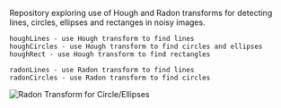 Repository exploring use of Hough and Radon transforms for detecting lines, circles, ellipses and rectanges in noisy images.

    houghLines - use Hough transform to find lines
    houghCircles - use Hough transform to find circles and ellipses
    houghRect - use Hough transform to find rectangles

    radonLines - use Radon transform to find lines
    radonCircles - use Radon transform to find circles

![Radon Transform for Circle/Ellipses](https://github.com/bernielampe1/hough_radon/blob/master/radonCircles/mov_noise.gif)
